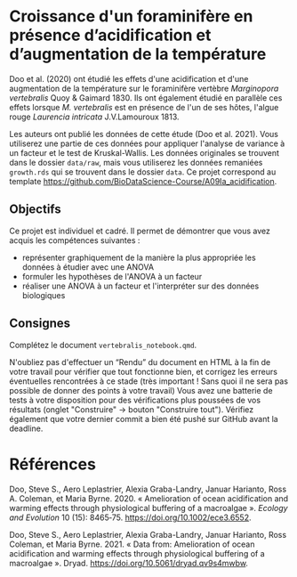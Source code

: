 # Croissance d'un foraminifère en présence d’acidification et d’augmentation de la température

Doo et al. (2020) ont étudié les effets d'une acidification et d'une augmentation de la température sur le foraminifère vertèbre *Marginopora vertebralis* Quoy & Gaimard 1830. Ils ont également étudié en parallèle ces effets lorsque *M. vertebralis* est en présence de l'un de ses hôtes, l'algue rouge *Laurencia intricata* J.V.Lamouroux 1813.

Les auteurs ont publié les données de cette étude (Doo et al. 2021). Vous utiliserez une partie de ces données pour appliquer l'analyse de variance à un facteur et le test de Kruskal-Wallis. Les données
originales se trouvent dans le dossier `data/raw`, mais vous utiliserez les données remaniées `growth.rds` qui se trouvent dans le dossier `data`. Ce projet correspond au template <https://github.com/BioDataScience-Course/A09Ia_acidification>.

## Objectifs

Ce projet est individuel et cadré. Il permet de démontrer que vous avez acquis les compétences suivantes :

- représenter graphiquement de la manière la plus appropriée les données à étudier avec une ANOVA
- formuler les hypothèses de l'ANOVA à un facteur
- réaliser une ANOVA à un facteur et l'interpréter sur des données biologiques

## Consignes

Complétez le document `vertebralis_notebook.qmd`.

N'oubliez pas d'effectuer un “Rendu” du document en HTML à la fin de votre travail pour vérifier que tout fonctionne bien, et corrigez les erreurs éventuelles rencontrées à ce stade (très important ! Sans quoi il ne sera pas possible de donner des points à votre travail) Vous avez une batterie de tests à votre disposition pour des vérifications plus poussées de vos résultats (onglet "Construire" -> bouton "Construire tout"). Vérifiez également que votre
dernier commit a bien été pushé sur GitHub avant la deadline.

# Références

Doo, Steve S., Aero Leplastrier, Alexia Graba-Landry, Januar Harianto, Ross A. Coleman, et Maria Byrne. 2020. « Amelioration of ocean acidification and warming effects through physiological buffering of a macroalgae ». *Ecology and Evolution* 10 (15): 8465‑75. <https://doi.org/10.1002/ece3.6552>.

Doo, Steve S., Aero Leplastrier, Alexia Graba-Landry, Januar Harianto, Ross Coleman, et Maria Byrne. 2021. « Data from: Amelioration of ocean acidification and warming effects through physiological buffering of a macroalgae ». Dryad. <https://doi.org/10.5061/dryad.qv9s4mwbw>.
